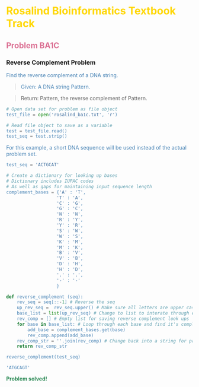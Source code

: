 
# <font color = 'gold'> Rosalind Bioinformatics Textbook Track </font>
## <font color = 'palevioletred'> Problem BA1C </font>
### Reverse Complement Problem  
<p>
<font color = 'steelblue'>
Find the reverse complement of a DNA string.
    
> Given: A DNA string Pattern.

> Return: Pattern, the reverse complement of Pattern.

```python
# Open data set for problem as file object
test_file = open('rosalind_ba1c.txt', 'r')

# Read file object to save as a variable
test = test_file.read()
test_seq = test.strip()
```

<font color = 'steelblue'>
For this example, a short DNA sequence will be used instead of the actual problem set.
</font>


```python
test_seq = 'ACTGCAT'
```


```python
# Create a dictionary for looking up bases
# Dictionary includes IUPAC codes
# As well as gaps for maintaining input sequence length
complement_bases = {'A' : 'T',
                   'T' : 'A',
                   'C' : 'G',
                   'G' : 'C',
                   'N' : 'N',
                   'R' : 'Y',
                   'Y' : 'R',
                   'S' : 'W',
                   'W' : 'S',
                   'K' : 'M',
                   'M' : 'K',
                   'B' : 'V',
                   'V' : 'B',
                   'D' : 'H',
                   'H' : 'D',
                   '.' : '.',
                   '-' : '-'
                   }

def reverse_complement (seq):
    rev_seq = seq[::-1] # Reverse the seq
    up_rev_seq =  rev_seq.upper() # Make sure all letters are upper case
    base_list = list(up_rev_seq) # Change to list to interate through each base
    rev_comp = [] # Empty list for saving reverse complement look ups
    for base in base_list: # Loop through each base and find it's complement
        add_base = complement_bases.get(base)
        rev_comp.append(add_base)
    rev_comp_str = ''.join(rev_comp) # Change back into a string for proper output
    return rev_comp_str

reverse_complement(test_seq)
```




    'ATGCAGT'



<font color = 'seagreen'>
<b>
Problem solved!
</b>
</font>
